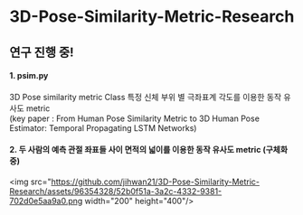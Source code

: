 # 3D-Pose-Similarity-Metric-Research

연구 진행 중!
---

#### 1. psim.py  
3D Pose similarity metric Class
특정 신체 부위 별 극좌표계 각도를 이용한 동작 유사도 metric  
(key paper : From Human Pose Similarity Metric to 3D Human Pose Estimator: Temporal Propagating LSTM Networks)

#### 2. 두 사람의 예측 관절 좌표들 사이 면적의 넓이를 이용한 동작 유사도 metric (구체화 중)
<img src="https://github.com/jihwan21/3D-Pose-Similarity-Metric-Research/assets/96354328/52b0f51a-3a2c-4332-9381-702d0e5aa9a0.png  width="200" height="400"/>
